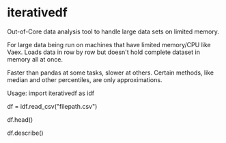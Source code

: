 # iterativedf
Out-of-Core data analysis tool to handle large data sets on limited memory.

For large data being run on machines that have limited memory/CPU like Vaex. Loads data in row by row but doesn't hold complete dataset in memory all at once.

Faster than pandas at some tasks, slower at others. Certain methods, like median and other percentiles, are only approximations.

Usage:
import iterativedf as idf

df = idf.read_csv("filepath.csv")

df.head()

df.describe()
